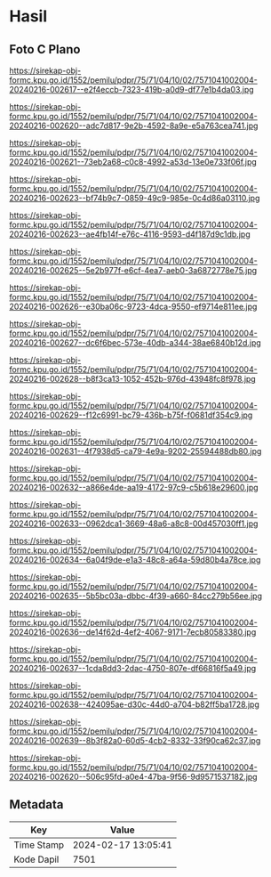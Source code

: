 # Hasil

## Foto C Plano

https://sirekap-obj-formc.kpu.go.id/1552/pemilu/pdpr/75/71/04/10/02/7571041002004-20240216-002617--e2f4eccb-7323-419b-a0d9-df77e1b4da03.jpg

https://sirekap-obj-formc.kpu.go.id/1552/pemilu/pdpr/75/71/04/10/02/7571041002004-20240216-002620--adc7d817-9e2b-4592-8a9e-e5a763cea741.jpg

https://sirekap-obj-formc.kpu.go.id/1552/pemilu/pdpr/75/71/04/10/02/7571041002004-20240216-002621--73eb2a68-c0c8-4992-a53d-13e0e733f06f.jpg

https://sirekap-obj-formc.kpu.go.id/1552/pemilu/pdpr/75/71/04/10/02/7571041002004-20240216-002623--bf74b9c7-0859-49c9-985e-0c4d86a03110.jpg

https://sirekap-obj-formc.kpu.go.id/1552/pemilu/pdpr/75/71/04/10/02/7571041002004-20240216-002623--ae4fb14f-e76c-4116-9593-d4f187d9c1db.jpg

https://sirekap-obj-formc.kpu.go.id/1552/pemilu/pdpr/75/71/04/10/02/7571041002004-20240216-002625--5e2b977f-e6cf-4ea7-aeb0-3a6872778e75.jpg

https://sirekap-obj-formc.kpu.go.id/1552/pemilu/pdpr/75/71/04/10/02/7571041002004-20240216-002626--e30ba06c-9723-4dca-9550-ef9714e811ee.jpg

https://sirekap-obj-formc.kpu.go.id/1552/pemilu/pdpr/75/71/04/10/02/7571041002004-20240216-002627--dc6f6bec-573e-40db-a344-38ae6840b12d.jpg

https://sirekap-obj-formc.kpu.go.id/1552/pemilu/pdpr/75/71/04/10/02/7571041002004-20240216-002628--b8f3ca13-1052-452b-976d-43948fc8f978.jpg

https://sirekap-obj-formc.kpu.go.id/1552/pemilu/pdpr/75/71/04/10/02/7571041002004-20240216-002629--f12c6991-bc79-436b-b75f-f0681df354c9.jpg

https://sirekap-obj-formc.kpu.go.id/1552/pemilu/pdpr/75/71/04/10/02/7571041002004-20240216-002631--4f7938d5-ca79-4e9a-9202-25594488db80.jpg

https://sirekap-obj-formc.kpu.go.id/1552/pemilu/pdpr/75/71/04/10/02/7571041002004-20240216-002632--a866e4de-aa19-4172-97c9-c5b618e29600.jpg

https://sirekap-obj-formc.kpu.go.id/1552/pemilu/pdpr/75/71/04/10/02/7571041002004-20240216-002633--0962dca1-3669-48a6-a8c8-00d457030ff1.jpg

https://sirekap-obj-formc.kpu.go.id/1552/pemilu/pdpr/75/71/04/10/02/7571041002004-20240216-002634--6a04f9de-e1a3-48c8-a64a-59d80b4a78ce.jpg

https://sirekap-obj-formc.kpu.go.id/1552/pemilu/pdpr/75/71/04/10/02/7571041002004-20240216-002635--5b5bc03a-dbbc-4f39-a660-84cc279b56ee.jpg

https://sirekap-obj-formc.kpu.go.id/1552/pemilu/pdpr/75/71/04/10/02/7571041002004-20240216-002636--de14f62d-4ef2-4067-9171-7ecb80583380.jpg

https://sirekap-obj-formc.kpu.go.id/1552/pemilu/pdpr/75/71/04/10/02/7571041002004-20240216-002637--1cda8dd3-2dac-4750-807e-df66816f5a49.jpg

https://sirekap-obj-formc.kpu.go.id/1552/pemilu/pdpr/75/71/04/10/02/7571041002004-20240216-002638--424095ae-d30c-44d0-a704-b82ff5ba1728.jpg

https://sirekap-obj-formc.kpu.go.id/1552/pemilu/pdpr/75/71/04/10/02/7571041002004-20240216-002639--8b3f82a0-60d5-4cb2-8332-33f90ca62c37.jpg

https://sirekap-obj-formc.kpu.go.id/1552/pemilu/pdpr/75/71/04/10/02/7571041002004-20240216-002620--506c95fd-a0e4-47ba-9f56-9d9571537182.jpg


## Metadata

| Key        | Value               |
| ---------- | ------------------- |
| Time Stamp | 2024-02-17 13:05:41 |
| Kode Dapil | 7501                |



